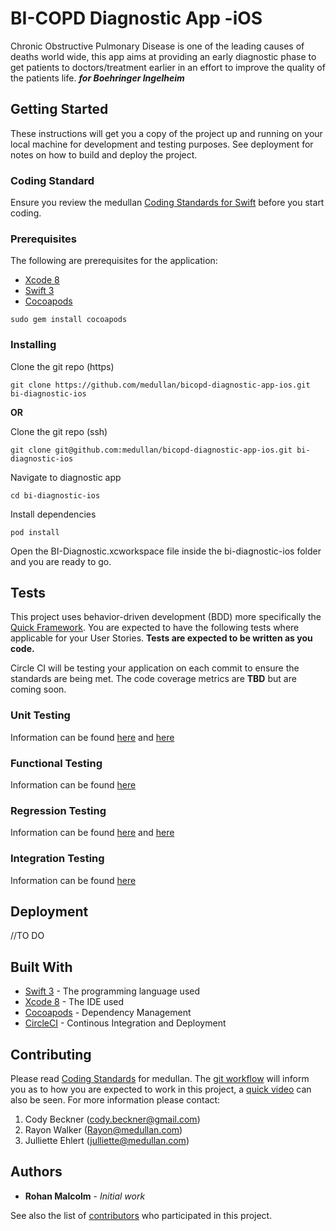 # BI-COPD Diagnostic App -iOS

Chronic Obstructive Pulmonary Disease is one of the leading causes of deaths world wide, this app aims at providing an early diagnostic phase to get patients to doctors/treatment earlier in an effort to improve the quality of the patients life. **_for Boehringer Ingelheim_**

## Getting Started

These instructions will get you a copy of the project up and running on your local machine for development and testing purposes. See deployment for notes on how to build and deploy the project.

### Coding Standard

Ensure you review the medullan [Coding Standards for Swift](https://github.com/cbeckner/CodeGuidelines/tree/master/docs/language%20specific/Swift) before you start coding.

### Prerequisites

The following are prerequisites for the application:
- [Xcode 8](https://developer.apple.com/xcode/)
- [Swift 3](https://swift.org/)
- [Cocoapods](https://cocoapods.org/)

```
sudo gem install cocoapods
```

### Installing


Clone the git repo (https)

```
git clone https://github.com/medullan/bicopd-diagnostic-app-ios.git bi-diagnostic-ios
```

**OR**

Clone the git repo (ssh)
```
git clone git@github.com:medullan/bicopd-diagnostic-app-ios.git bi-diagnostic-ios
```
Navigate to diagnostic app
```
cd bi-diagnostic-ios
```

Install dependencies

```
pod install
```

Open the BI-Diagnostic.xcworkspace file inside the bi-diagnostic-ios folder and you are ready to go.

## Tests

This project uses behavior-driven development (BDD) more specifically the [Quick Framework](https://github.com/Quick/Quick). You are expected to have the following tests where applicable for your User Stories. **Tests are expected to be written as you code.**

Circle CI will be testing your application on each commit to ensure the standards are being met. The code coverage metrics are **TBD** but are coming soon.


### Unit Testing

Information can be found [here](https://github.com/cbeckner/CodeGuidelines/tree/master/docs/testing/unit) and [here](https://github.com/cbeckner/CodeGuidelines/blob/master/docs/sdlc/implementation/unittesting.md)

### Functional Testing

Information can be found [here](https://github.com/cbeckner/CodeGuidelines/tree/master/docs/testing/functional)

### Regression Testing

Information can be found [here]() and [here](https://github.com/cbeckner/CodeGuidelines/blob/master/docs/sdlc/implementation/regressiontesting.md)

### Integration Testing

Information can be found [here](https://github.com/cbeckner/CodeGuidelines/tree/master/docs/testing/integration)

## Deployment

//TO DO

## Built With

* [Swift 3](https://swift.org/) - The programming language used
* [Xcode 8](https://developer.apple.com/xcode/) - The IDE used
* [Cocoapods](https://cocoapods.org/) - Dependency Management
* [CircleCI](https://circleci.com) - Continous Integration and Deployment

## Contributing

Please read [Coding Standards](https://github.com/cbeckner/CodeGuidelines) for medullan. The [git workflow](https://docs.google.com/spreadsheets/d/1NRToRqtMcZiJUVObgSt8sPq5CZ6O2mYR1gZHJU4qQcA/edit#gid=1531987154) will inform you as to how you are expected to work in this project, a [quick video](https://www.powtoon.com/c/dtO7riwjanS/1/m) can also be seen. For more information please contact: 
1. Cody Beckner (cody.beckner@gmail.com)
2. Rayon Walker (Rayon@medullan.com)
3. Julliette Ehlert (julliette@medullan.com)

## Authors

* **Rohan Malcolm** - *Initial work*

See also the list of [contributors](https://github.com/medullan/bicopd-diagnostic-app-ios/graphs/contributors) who participated in this project.

